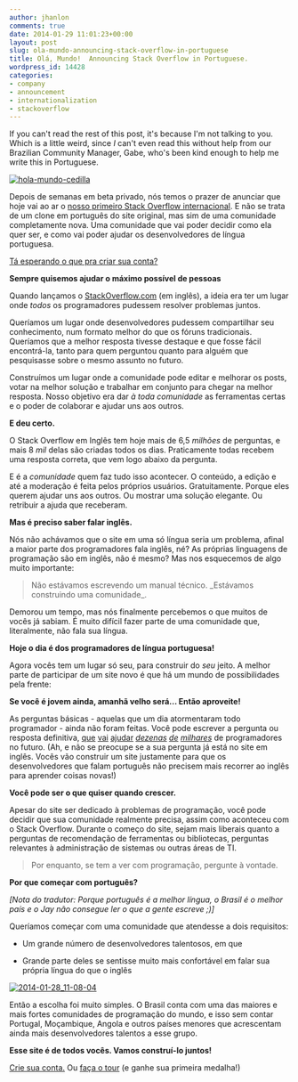 ```yaml
---
author: jhanlon
comments: true
date: 2014-01-29 11:01:23+00:00
layout: post
slug: ola-mundo-announcing-stack-overflow-in-portuguese
title: Olá, Mundo!  Announcing Stack Overflow in Portuguese.
wordpress_id: 14428
categories:
- company
- announcement
- internationalization
- stackoverflow
---
```


If you can't read the rest of this post, it's because I'm not talking to you.  Which is a little weird, since _I_ can't even read this without help from our Brazilian Community Manager, Gabe, who's been kind enough to help me write this in Portuguese.

[![hola-mundo-cedilla](/blog/images/2014-01-29-ola-mundo-announcing-stack-overflow-in-portuguese/hola-mundo-cedilla.png)](/blog/images/2014-01-29-ola-mundo-announcing-stack-overflow-in-portuguese/hola-mundo-cedilla.png)

Depois de semanas em beta privado, nós temos o prazer de anunciar que hoje vai ao ar o [nosso primeiro Stack Overflow internacional](http://pt.stackoverflow.com?utm_source=se-blog&utm_medium=blog&utm_campaign=pt-so-launch&utm_content=pt-so-launch-blog-announcement). E não se trata de um clone em português do site original, mas sim de uma comunidade completamente nova. Uma comunidade que vai poder decidir como ela quer ser, e como vai poder ajudar os desenvolvedores de língua portuguesa.

[Tá esperando o que pra criar sua conta?](http://pt.stackoverflow.com/users/login?utm_source=se-blog&utm_medium=blog&utm_campaign=pt-so-launch&utm_content=pt-so-launch-blog-announcement)

**Sempre quisemos ajudar o máximo possível de pessoas**

Quando lançamos o [StackOverflow.com](http://stackoverflow.com) (em inglês), a ideia era ter um lugar onde _todos_ os programadores pudessem resolver problemas juntos.

Queríamos um lugar onde desenvolvedores pudessem compartilhar seu conhecimento, num formato melhor do que os fóruns tradicionais. Queríamos que a melhor resposta tivesse destaque e que fosse fácil encontrá-la, tanto para quem perguntou quanto para alguém que pesquisasse sobre o mesmo assunto no futuro.

Construímos um lugar onde a comunidade pode editar e melhorar os posts, votar na melhor solução e trabalhar em conjunto para chegar na melhor resposta. Nosso objetivo era dar _à toda comunidade_ as ferramentas certas e o poder de colaborar e ajudar uns aos outros.

**E deu certo.**

O Stack Overflow em Inglês tem hoje mais de 6,5 _milhões_ de perguntas, e mais 8 _mil_ delas são criadas todos os dias. Praticamente todas recebem uma resposta correta, que vem logo abaixo da pergunta.

E é a _comunidade_ quem faz tudo isso acontecer. O conteúdo, a edição e até a moderação é feita pelos próprios usuários. Gratuitamente. Porque eles querem ajudar uns aos outros. Ou mostrar uma solução elegante. Ou retribuir a ajuda que receberam.

**Mas é preciso saber falar inglês.**

Nós não achávamos que o site em uma só língua seria um problema, afinal a maior parte dos programadores fala inglês, né? As próprias linguagens de programação são em inglês, não é mesmo? Mas nos esquecemos de algo muito importante:



<blockquote>
  Não estávamos escrevendo um manual técnico. _Estávamos construindo uma comunidade_.
</blockquote>



Demorou um tempo, mas nós finalmente percebemos o que muitos de vocês já sabiam. É muito difícil fazer parte de uma comunidade que, literalmente, não fala sua língua.

**Hoje o dia é dos programadores de língua portuguesa!**

Agora vocês tem um lugar só seu, para construir do _seu_ jeito. A melhor parte de participar de um site novo é que há um mundo de possibilidades pela frente:

**Se você é jovem ainda, amanhã velho será... Então aproveite!**

As perguntas básicas - aquelas que um dia atormentaram todo programador - ainda não foram feitas. Você pode escrever a pergunta ou resposta definitiva, [que](http://stackoverflow.com/questions/11227809/why-is-processing-a-sorted-array-faster-than-an-unsorted-array) [vai](http://stackoverflow.com/questions/179123/how-do-i-edit-an-incorrect-commit-message-in-git) [ajudar](http://stackoverflow.com/questions/477816/what-is-the-correct-json-content-type) _[dezenas](http://stackoverflow.com/questions/1642028/what-is-the-name-of-this-operator) [de](http://stackoverflow.com/questions/79923/what-and-where-are-the-stack-and-heap) [milhares](http://stackoverflow.com/questions/178325/testing-if-something-is-hidden-with-jquery)_ de programadores no futuro. (Ah, e não se preocupe se a sua pergunta já está no site em inglês. Vocês vão construir um site justamente para que os desenvolvedores que falam português não precisem mais recorrer ao inglês para aprender coisas novas!)

**Você pode ser o que quiser quando crescer.**

Apesar do site ser dedicado à problemas de programação, você pode decidir que sua comunidade realmente precisa, assim como aconteceu com o Stack Overflow. Durante o começo do site, sejam mais liberais quanto a perguntas de recomendação de ferramentas ou bibliotecas, perguntas relevantes à administração de sistemas ou outras áreas de TI.



<blockquote>
  Por enquanto, se tem a ver com programação, pergunte à vontade.
</blockquote>



**Por que começar com português?**

_[Nota do tradutor: Porque português é a melhor língua, o Brasil é o melhor país e o Jay não consegue ler o que a gente escreve ;)]_

Queríamos começar com uma comunidade que atendesse a dois requisitos:





  * Um grande número de desenvolvedores talentosos, em que


  * Grande parte deles se sentisse muito mais confortável em falar sua própria língua do que o inglês



[![2014-01-28_11-08-04](/blog/images/2014-01-29-ola-mundo-announcing-stack-overflow-in-portuguese/2014-01-28_11-08-04-1024x505.jpg)](/blog/images/2014-01-29-ola-mundo-announcing-stack-overflow-in-portuguese/2014-01-28_11-08-04.jpg)

Então a escolha foi muito simples. O Brasil conta com uma das maiores e mais fortes comunidades de programação do mundo, e isso sem contar Portugal, Moçambique, Angola e outros países menores que acrescentam ainda mais desenvolvedores talentos a esse grupo.

**Esse site é de todos vocês. Vamos construí-lo juntos!**

[Crie sua conta.](http://pt.stackoverflow.com/users/login?utm_source=se-blog&utm_medium=blog&utm_campaign=pt-so-launch&utm_content=pt-so-launch-blog-announcement) Ou [faça o tour](http://pt.stackoverflow.com/tour?utm_source=se-blog&utm_medium=blog&utm_campaign=pt-so-launch&utm_content=pt-so-launch-blog-announcement) (e ganhe sua primeira medalha!)

